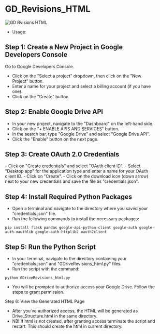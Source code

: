 # GD_Revisions_HTML


![GD Rvisions HTML](https://media.makeameme.org/created/revisions-revisions-everywhere.jpg)

- Usage:

<h2>Step 1: Create a New Project in Google Developers Console</h2>


Go to Google Developers Console.
- Click on the "Select a project" dropdown, then click on the "New Project" button.
- Enter a name for your project and select a billing account (if you have one).
- Click on the "Create" button.

<h2>Step 2: Enable Google Drive API</h2>

- In your new project, navigate to the "Dashboard" on the left-hand side.
- Click on the "+ ENABLE APIS AND SERVICES" button.
- In the search bar, type "Google Drive" and select "Google Drive API".
- Click the "Enable" button on the next page.

<h2>Step 3: Create OAuth 2.0 Credentials</h2>
- Click on "Create credentials" and select "OAuth client ID".
- Select "Desktop app" for the application type and enter a name for your OAuth client ID.
- Click on "Create".
- Click on the download icon (down arrow) next to your new credentials and save the file as "credentials.json".

<h2>Step 4: Install Required Python Packages</h2>

- Open a terminal and navigate to the directory where you saved your "credentials.json" file.
- Run the following commands to install the necessary packages:

```pip install flask pandas google-api-python-client google-auth google-auth-oauthlib google-auth-httplib2 oauth2client```

<h2>Step 5: Run the Python Script</h2>

- In your terminal, navigate to the directory containing your "credentials.json" and "GDriveRevisions_html.py" files.
- Run the script with the command:

```python GDriveRevisions_html.py```

- You will be prompted to authorize access your Google Drive. Follow the steps to grant permission.

Step 6: View the Generated HTML Page
- After you've authorized access, the HTML will be generated as Drive_Structure.html in the same directory.
- NB! If html is not created, after granting access terminate the script and restart. This should create the html in current directory.

